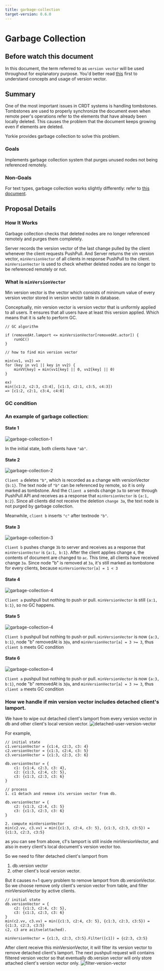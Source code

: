 ```yaml
---
title: garbage-collection
target-version: 0.6.0
---
```


# Garbage Collection

## Before watch this document

In this document, the term referred to as `version vector` will be used throughout for explanatory purpose.
You'd better read [this](https://github.com/yorkie-team/yorkie/pull/981) first to understand concepts and usage of version vector.


## Summary

One of the most important issues in CRDT systems is handling tombstones. Tombstones are used to properly synchronize the document even when remote peer's operations refer to the elements that have already been locally deleted. This causes the problem that the document keeps growing even if elements are deleted.

Yorkie provides garbage collection to solve this problem.

### Goals

Implements garbage collection system that purges unused nodes not being referenced remotely.

### Non-Goals

For text types, garbage collection works slightly differently: refer to [this document](gc-for-text-type.md).

## Proposal Details



### How It Works

Garbage collection checks that deleted nodes are no longer referenced remotely and purges them completely.

Server records the version vector of the last change pulled by the client whenever the client requests PushPull. And Server returns the vin version vector, `minVersionVector` of all clients in response PushPull to the client. `minVersionVector` is used to check whether deleted nodes are no longer to be referenced remotely or not.

### What is `minVersionVector`
Min version vector is the vector which consists of minimum value of every version vector stored in version vector table in database.

Conceptually, min version vector is version vector that is uniformly applied to all users. It ensures that all users have at least this version applied. Which means that it is safe to perform GC.


```
// GC algorithm

if (removedAt.lamport <= minVersionVector[removedAt.actor]) {
    runGC()
}
```

```
// how to find min version vector

min(vv1, vv2) =>
for (key in vv1 || key in vv2) {
    minVV[key] = min(vv1[key] || 0, vv2[key] || 0)
}

ex)
min([c1:2, c2:3, c3:4], [c1:3, c2:1, c3:5, c4:3])
=> [c1:2, c2:1, c3:4, c4:0]

```

### GC condition


### An example of garbage collection:
#### State 1

![garbage-collection-1](media/garbage-collection-1.png)

In the initial state, both clients have `"ab"`.

#### State 2

![garbage-collection-2](media/garbage-collection-2.png)

`Client a` deletes `"b"`, which is recorded as a change with versionVector `{b:1}`. The text node of `"b"` can be referenced by remote, so it is only marked as tombstone. And the `Client a` sends change `3a` to server through PushPull API and receives as a response that `minVersionVector` is `{a:1, b:2}`. Since all clients did not receive the deletion `change 3a`, the text node is not purged by garbage collection.

Meanwhile, `client b` inserts `"c"` after textnode `"b"`.

#### State 3

![garbage-collection-3](media/garbage-collection-3.png)

`Client b` pushes change `3b` to server and receives as a response that `minVersionVector` is `{a:1, b:1}`. After the client applies change `4`, the contents of document are changed to `ac`. This time, all clients have received change `3a`. Since node "b" is removed at `3a`, it's still marked as tombstone for every clients, because `minVersionVector[a] = 1 < 3` 

#### State 4

![garbage-collection-4](media/garbage-collection-4.png)

`Client a` pushpull but nothing to push or pull. `minVersionVector` is still `{a:1, b:1}`, so no GC happens.

#### State 5

![garbage-collection-4](media/garbage-collection-5.png)

`Client b` pushpull but nothing to push or pull. `minVersionVector` is now `{a:3, b:1}`, node "b" removedAt is `3@a`, and `minVersionVector[a] = 3 >= 3`, thus `client b` meets GC condition 

#### State 6

![garbage-collection-4](media/garbage-collection-6.png)

`Client a` pushpull but nothing to push or pull. `minVersionVector` is now `{a:3, b:1}`, node "b" removedAt is `3@a`, and `minVersionVector[a] = 3 >= 3`, thus `client a` meets GC condition

### How we handle if min version vector includes detached client's lamport.
We have to wipe out detached client's lamport from every version vector in db and other client's local version vector.
![detached-user-version-vector](media/detached-user-version-vector.jpg)

For example,
```
// initial state
c1.versionVector = {c1:4, c2:3, c3: 4}
c2.versionVector = {c1:3, c2:4, c3: 5}
c3.versionVector = {c1:3, c2:3, c3: 6}

db.versionVector = {
    c1: {c1:4, c2:3, c3: 4},
    c2: {c1:3, c2:4, c3: 5},
    c3: {c1:3, c2:3, c3: 6}
}

// process
1. c1 detach and remove its version vector from db.

db.versionVector = {
    c2: {c1:3, c2:4, c3: 5}
    c3: {c1:3, c2:3, c3: 6}
}

2. compute minVersionVector
min(c2.vv, c3.vv) = min({c1:3, c2:4, c3: 5}, {c1:3, c2:3, c3:5}) = {c1:3, c2:3, c3:5}

```
as you can see from above, c1's lamport is still inside minVersionVector, and also in every client's local document's version vector too.

So we need to filter detached client's lamport from
1. db.version vector
2. other client's local version vector.

But it causes n+1 query problem to remove lamport from db.versionVector. So we choose remove only client's version vector from table, and filter minVersionVector by active clients.

```
// initial state
db.versionVector = {
    c2: {c1:3, c2:4, c3: 5},
    c3: {c1:3, c2:3, c3: 6}
}
min(c2.vv, c3.vv) = min({c1:3, c2:4, c3: 5}, {c1:3, c2:3, c3:5}) = 
{c1:3, c2:3, c3:5}
c2, c3 are acitve(attached).

minVersionVector = {c1:3, c2:3, c3:5}.Filter([c1]) = {c2:3, c3:5}
```

After client receive this minVersionVector, it will filter its version vector to remove detached client's lamport.
The next pushpull request will contains filtered version vector so that eventually db.version vector will only store attached client's version vector only.
![filter-version-vector](media/filter-version-vector.jpg)


